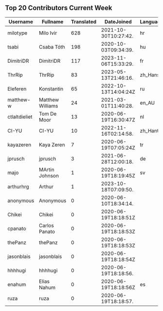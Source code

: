 ## Top 20 Contributors Current Week ##
|Username|Fullname|Translated|DateJoined|Language|
|--------|--------|----------|----------|-------|
|milotype|Milo Ivir|628|2021-10-30T10:27:42.|hr|
|tsabi|Csaba Tóth|198|2020-10-03T09:34:39.|hu|
|DimitriDR|DimitriDR|117|2023-11-06T15:33:29.|fr|
|ThrRip|ThrRip|83|2023-05-13T21:46:16.|zh_Hans|
|Eleferen|Konstantin|65|2022-10-13T14:04:24Z|ru|
|matthew-w|Matthew Williams|24|2021-03-01T11:40:28.|en_AU|
|ctlaltdieliet|Tom De Moor|13|2020-06-19T16:30:47Z|nl|
|CI-YU|CI-YU|10|2022-11-16T02:14:58.|zh_Hant|
|kayazeren|Kaya Zeren|7|2020-06-19T07:05:24Z|tr|
|jprusch|jprusch|3|2021-06-28T12:00:18.|de|
|majo|MArtin Johnson|1|2020-06-19T18:19:45Z|sv|
|arthurhrg|Arthur|1|2023-10-18T07:09:50.||
|anonymous|Anonymous|0|2020-06-10T18:34:14.||
|Chikei|Chikei|0|2020-06-19T18:18:51Z||
|cpanato|Carlos Panato|0|2020-06-19T18:18:53Z||
|thePanz|thePanz|0|2020-06-19T18:18:53Z||
|jasonblais|jasonblais|0|2020-06-19T18:18:54Z||
|hhhhugi|hhhhugi|0|2020-06-19T18:18:56.||
|enahum|Elias  Nahum|0|2020-06-19T18:18:56Z|es|
|ruza|ruza|0|2020-06-19T18:18:57.||
